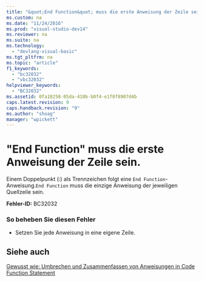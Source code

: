 ```yaml
---
title: "&quot;End Function&quot; muss die erste Anweisung der Zeile sein."
ms.custom: na
ms.date: "11/24/2016"
ms.prod: "visual-studio-dev14"
ms.reviewer: na
ms.suite: na
ms.technology: 
  - "devlang-visual-basic"
ms.tgt_pltfrm: na
ms.topic: "article"
f1_keywords: 
  - "bc32032"
  - "vbc32032"
helpviewer_keywords: 
  - "BC32032"
ms.assetid: 0fa18258-05da-410b-b0f4-e1f0f8907d4b
caps.latest.revision: 9
caps.handback.revision: "9"
ms.author: "shoag"
manager: "wpickett"
---
```

# &quot;End Function&quot; muss die erste Anweisung der Zeile sein.
Einem Doppelpunkt \(:\) als Trennzeichen folgt eine `End Function`\-Anweisung.`End Function` muss die einzige Anweisung der jeweiligen Quellzeile sein.  
  
 **Fehler\-ID:** BC32032  
  
### So beheben Sie diesen Fehler  
  
-   Setzen Sie jede Anweisung in eine eigene Zeile.  
  
## Siehe auch  
 [Gewusst wie: Umbrechen und Zusammenfassen von Anweisungen in Code](../Topic/How%20to:%20Break%20and%20Combine%20Statements%20in%20Code%20\(Visual%20Basic\).md)   
 [Function Statement](../Topic/Function%20Statement%20\(Visual%20Basic\).md)